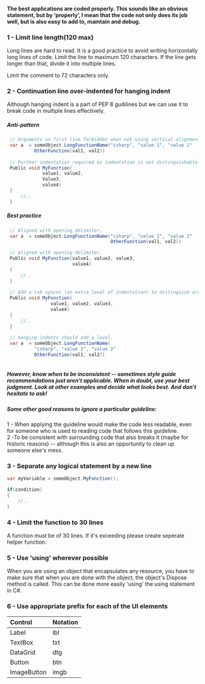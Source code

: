 #### The best applications are coded properly. This sounds like an obvious statement, but by ‘properly’, I mean that the code not only does its job well, but is also easy to add to, maintain and debug.


### 1 - Limit line length(120 max)
Long lines are hard to read. It is a good practice to avoid writing horizontally long lines of code. Limit the line to maximum 120 characters. If the line gets longer than that, divide it into multiple lines.

Limit the comment to 72 characters only.

### 2 - Continuation line over-indented for hanging indent
Although hanging indent is a part of PEP 8 gudilines but we can use it to break code in multiple lines effectively.
##### Anti-pattern
```csharp
 // Arguments on first line forbidden when not using vertical alignment.
 var a  = someObject.LongFunctionName("csharp", "value 1", "value 2"
          OtherFunction(val1, val2))
          
 // Further indentation required as indentation is not distinguishable.
 Public void MyFunction(
             value1, value2, 
             Value3,
             value4)
 {
     //..
 }

```
##### Best practice
```csharp
 // Aligned with opening delimiter.
 var a  = someObject.LongFunctionName("csharp", "value 1", "value 2"
                                      OtherFunction(val1, val2))

 // Aligned with opening delimiter.                         
 Public void MyFunction(value1, value2, value3,
                        value4)
 {
     //..
 }
 
 // Add a tab spaces (an extra level of indentation) to distinguish arguments from the rest.                              
 Public void MyFunction(
                value1, value2, value3,
                value4)
 {
     //..
 }
 
 // Hanging indents should add a level.
 var a  = someObject.LongFunctionName(
          "csharp", "value 1", "value 2"
          OtherFunction(val1, val2))
 
```

##### However, know when to be inconsistent -- sometimes style guide recommendations just aren't applicable. When in doubt, use your best judgment. Look at other examples and decide what looks best. And don't hesitate to ask!
##### Some other good reasons to ignore a particular guideline:</br>
1 - When applying the guideline would make the code less readable, even for someone who is used to reading code that follows this guideline.</br>
2 -To be consistent with surrounding code that also breaks it (maybe for historic reasons) -- although this is also an opportunity to clean up someone else's mess.

### 3 - Separate any logical statement by a new line

```csharp
var myVariable = someObject.MyFunction();

if(condition)
{
    //..
}
```
### 4 - Limit the function to 30 lines
A function must be of 30 lines. If it's exceeding please create seperate helper function.

### 5 - Use 'using' wherever possible
When you are using an object that encapsulates any resource, you have to make sure that when you are done with the object, the object's Dispose method is called. This can be done more easily 'using' the using statement in C#.

### 6 - Use appropriate prefix for each of the UI elements
| Control                   | Notation   |
|:--------------------------|:-----------|
| Label                     | lbl        |
| TextBox                   | txt        |
| DataGrid                  | dtg        |
| Button                    | btn        |
| ImageButton               | imgb       |





